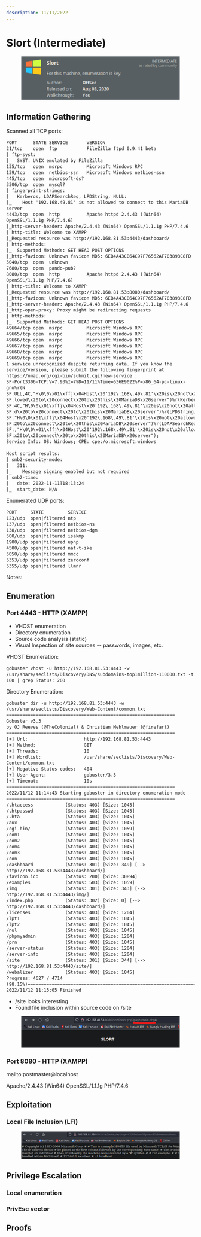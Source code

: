 ```yaml
---
description: 11/11/2022
---
```


# Slort (Intermediate)

<figure><img src="../../../.gitbook/assets/image (7).png" alt=""><figcaption></figcaption></figure>

## Information Gathering

Scanned all TCP ports:

```
PORT      STATE SERVICE       VERSION
21/tcp    open  ftp           FileZilla ftpd 0.9.41 beta
| ftp-syst: 
|_  SYST: UNIX emulated by FileZilla
135/tcp   open  msrpc         Microsoft Windows RPC
139/tcp   open  netbios-ssn   Microsoft Windows netbios-ssn
445/tcp   open  microsoft-ds?
3306/tcp  open  mysql?
| fingerprint-strings: 
|   Kerberos, LDAPSearchReq, LPDString, NULL: 
|_    Host '192.168.49.81' is not allowed to connect to this MariaDB server
4443/tcp  open  http          Apache httpd 2.4.43 ((Win64) OpenSSL/1.1.1g PHP/7.4.6)
|_http-server-header: Apache/2.4.43 (Win64) OpenSSL/1.1.1g PHP/7.4.6
| http-title: Welcome to XAMPP
|_Requested resource was http://192.168.81.53:4443/dashboard/
| http-methods: 
|_  Supported Methods: GET HEAD POST OPTIONS
|_http-favicon: Unknown favicon MD5: 6EB4A43CB64C97F76562AF703893C8FD
5040/tcp  open  unknown
7680/tcp  open  pando-pub?
8080/tcp  open  http          Apache httpd 2.4.43 ((Win64) OpenSSL/1.1.1g PHP/7.4.6)
| http-title: Welcome to XAMPP
|_Requested resource was http://192.168.81.53:8080/dashboard/
|_http-favicon: Unknown favicon MD5: 6EB4A43CB64C97F76562AF703893C8FD
|_http-server-header: Apache/2.4.43 (Win64) OpenSSL/1.1.1g PHP/7.4.6
|_http-open-proxy: Proxy might be redirecting requests
| http-methods: 
|_  Supported Methods: GET HEAD POST OPTIONS
49664/tcp open  msrpc         Microsoft Windows RPC
49665/tcp open  msrpc         Microsoft Windows RPC
49666/tcp open  msrpc         Microsoft Windows RPC
49667/tcp open  msrpc         Microsoft Windows RPC
49668/tcp open  msrpc         Microsoft Windows RPC
49669/tcp open  msrpc         Microsoft Windows RPC
1 service unrecognized despite returning data. If you know the service/version, please submit the following fingerprint at https://nmap.org/cgi-bin/submit.cgi?new-service :
SF-Port3306-TCP:V=7.93%I=7%D=11/11%Time=636E9022%P=x86_64-pc-linux-gnu%r(N
SF:ULL,4C,"H\0\0\x01\xffj\x04Host\x20'192\.168\.49\.81'\x20is\x20not\x20al
SF:lowed\x20to\x20connect\x20to\x20this\x20MariaDB\x20server")%r(Kerberos,
SF:4C,"H\0\0\x01\xffj\x04Host\x20'192\.168\.49\.81'\x20is\x20not\x20allowe
SF:d\x20to\x20connect\x20to\x20this\x20MariaDB\x20server")%r(LPDString,4C,
SF:"H\0\0\x01\xffj\x04Host\x20'192\.168\.49\.81'\x20is\x20not\x20allowed\x
SF:20to\x20connect\x20to\x20this\x20MariaDB\x20server")%r(LDAPSearchReq,4C
SF:,"H\0\0\x01\xffj\x04Host\x20'192\.168\.49\.81'\x20is\x20not\x20allowed\
SF:x20to\x20connect\x20to\x20this\x20MariaDB\x20server");
Service Info: OS: Windows; CPE: cpe:/o:microsoft:windows

Host script results:
| smb2-security-mode: 
|   311: 
|_    Message signing enabled but not required
| smb2-time: 
|   date: 2022-11-11T18:13:24
|_  start_date: N/A
```

Enumerated UDP ports:

```
PORT     STATE         SERVICE
123/udp  open|filtered ntp
137/udp  open|filtered netbios-ns
138/udp  open|filtered netbios-dgm
500/udp  open|filtered isakmp
1900/udp open|filtered upnp
4500/udp open|filtered nat-t-ike
5050/udp open|filtered mmcc
5353/udp open|filtered zeroconf
5355/udp open|filtered llmnr
```

Notes:



## Enumeration

### Port 4443 - HTTP (XAMPP)

* VHOST enumeration
* Directory enumeration
* Source code analysis (static)
* Visual Inspection of site sources -- passwords, images, etc.

VHOST Enumeration:

```
gobuster vhost -u http://192.168.81.53:4443 -w /usr/share/seclists/Discovery/DNS/subdomains-top1million-110000.txt -t 100 | grep Status: 200
```

Directory Enumeration:

```
gobuster dir -u http://192.168.81.53:4443 -w /usr/share/seclists/Discovery/Web-Content/common.txt
===============================================================
Gobuster v3.3
by OJ Reeves (@TheColonial) & Christian Mehlmauer (@firefart)
===============================================================
[+] Url:                     http://192.168.81.53:4443
[+] Method:                  GET
[+] Threads:                 10
[+] Wordlist:                /usr/share/seclists/Discovery/Web-Content/common.txt
[+] Negative Status codes:   404
[+] User Agent:              gobuster/3.3
[+] Timeout:                 10s
===============================================================
2022/11/12 11:14:43 Starting gobuster in directory enumeration mode
===============================================================
/.htaccess            (Status: 403) [Size: 1045]
/.htpasswd            (Status: 403) [Size: 1045]
/.hta                 (Status: 403) [Size: 1045]
/aux                  (Status: 403) [Size: 1045]
/cgi-bin/             (Status: 403) [Size: 1059]
/com1                 (Status: 403) [Size: 1045]
/com2                 (Status: 403) [Size: 1045]
/com4                 (Status: 403) [Size: 1045]
/com3                 (Status: 403) [Size: 1045]
/con                  (Status: 403) [Size: 1045]
/dashboard            (Status: 301) [Size: 349] [--> http://192.168.81.53:4443/dashboard/]
/favicon.ico          (Status: 200) [Size: 30894]
/examples             (Status: 503) [Size: 1059]
/img                  (Status: 301) [Size: 343] [--> http://192.168.81.53:4443/img/]
/index.php            (Status: 302) [Size: 0] [--> http://192.168.81.53:4443/dashboard/]
/licenses             (Status: 403) [Size: 1204]
/lpt1                 (Status: 403) [Size: 1045]
/lpt2                 (Status: 403) [Size: 1045]
/nul                  (Status: 403) [Size: 1045]
/phpmyadmin           (Status: 403) [Size: 1204]
/prn                  (Status: 403) [Size: 1045]
/server-status        (Status: 403) [Size: 1204]
/server-info          (Status: 403) [Size: 1204]
/site                 (Status: 301) [Size: 344] [--> http://192.168.81.53:4443/site/]
/webalizer            (Status: 403) [Size: 1045]
Progress: 4627 / 4714 (98.15%)===============================================================
2022/11/12 11:15:05 Finished
```

* /site looks interesting
* Found file inclusion within source code on /site

<figure><img src="../../../.gitbook/assets/image.png" alt=""><figcaption></figcaption></figure>

### Port 8080 - HTTP (XAMPP)

mailto:postmaster@localhost

Apache/2.4.43 (Win64) OpenSSL/1.1.1g PHP/7.4.6

## Exploitation

### Local File Inclusion (LFI)

<figure><img src="../../../.gitbook/assets/image (6).png" alt=""><figcaption></figcaption></figure>

## Privilege Escalation

### Local enumeration

### PrivEsc vector

## Proofs
